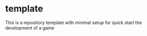 # template
This is a repository template with minimal setup for quick start the development of a game
